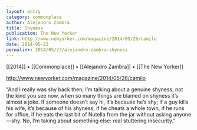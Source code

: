 ```yaml
---
layout: entry
category: commonplace
author: Alejandro Zambra
title: Shyness
publication: The New Yorker
link: http://www.newyorker.com/magazine/2014/05/26/camilo
date: 2014-05-23
permalink: 2014/05/23/alejandro-zambra-shyness
---
```


[[2014]] • [[Commonplace]] • [[Alejandro Zambra]] • [[The New Yorker]]

http://www.newyorker.com/magazine/2014/05/26/camilo

“And I really was shy back then; I’m talking about a genuine shyness, not the kind you see now, when so many things are blamed on shyness it’s almost a joke. If someone doesn’t say hi, it’s because he’s shy; if a guy kills his wife, it’s because of his shyness; if he cheats a whole town, if he runs for office, if he eats the last bit of Nutella from the jar without asking anyone—shy. No, I’m taking about something else: real stuttering insecurity.”
